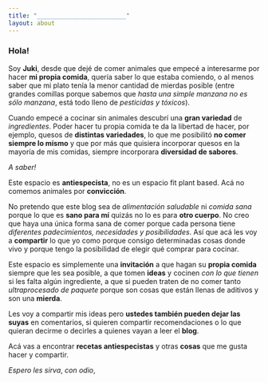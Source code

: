 ```yaml
---
title: "_________________________"
layout: about
---
```


### Hola!

Soy **Juki**, desde que dejé de comer animales que empecé a interesarme por hacer **mi propia comida**, quería saber lo que estaba comiendo, o al menos saber que mi plato tenía la menor cantidad de mierdas posible (entre grandes comillas porque sabemos que *hasta una simple manzana no es sólo manzana*, está todo lleno de *pesticidas y tóxicos*).

Cuando empecé a cocinar sin animales descubrí una **gran variedad** de *ingredientes*. Poder hacer tu propia comida te da la libertad de hacer, por ejemplo, quesos de **distintas variedades**, lo que me posibilitó **no comer siempre lo mismo** y que por más que quisiera incorporar quesos en la mayoría de mis comidas, siempre incorporara **diversidad de sabores**.

*A saber!*

Este espacio es **antiespecista**, no es un espacio fit plant based. Acá no comemos animales por **convicción**.

No pretendo que este blog sea de *alimentación saludable* ni *comida sana* porque lo que es **sano para mí** quizás no lo es para **otro cuerpo**. No creo que haya una única forma sana de comer porque cada persona tiene *diferentes padecimientos, necesidades y posibilidades*. Así que acá les voy a **compartir** lo que yo como porque consigo determinadas cosas donde vivo y porque tengo la posibilidad de elegir qué comprar para cocinar.

Este espacio es simplemente una **invitación** a que hagan su **propia comida** siempre que les sea posible, a que tomen **ideas** y cocinen *con lo que tienen* si les falta algún ingrediente, a que si pueden traten de no comer tanto *ultraprocesado de paquete* porque son cosas que están llenas de aditivos y son una **mierda**.

Les voy a compartir mis ideas pero **ustedes también pueden dejar las suyas** en comentarios, si quieren compartir recomendaciones o lo que quieran decirme o decirles a quienes vayan a leer el **blog**.

Acá vas a encontrar **recetas antiespecistas** y otras **cosas** que me gusta hacer y compartir.

*Espero les sirva*,
*con odio*,